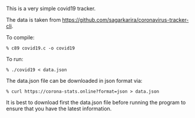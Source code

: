 This is a very simple covid19 tracker. 

The data is taken from https://github.com/sagarkarira/coronavirus-tracker-cli.


To compile:

	% c89 covid19.c -o covid19

To run:

	% ./covid19 < data.json

The data.json file can be downloaded in json format via:

	% curl https://corona-stats.online?format=json > data.json


It is best to download first the data.json file before running the
program to ensure that you have the latest information.
